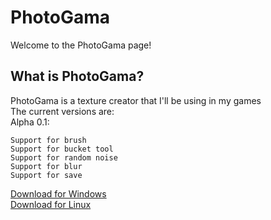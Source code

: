 # PhotoGama

Welcome to the PhotoGama page!  

## What is PhotoGama?

PhotoGama is a texture creator that I'll be using in my games  
The current versions are:   
Alpha 0.1:  
```
Support for brush
Support for bucket tool
Support for random noise
Support for blur
Support for save
```
[Download for Windows](https://github.com/GabrielMtins/PhotoGama/releases/download/0.01/photogamawin.zip)  
[Download for Linux](https://github.com/GabrielMtins/PhotoGama/releases/download/0.01/PhotoGamaLinux.zip)
